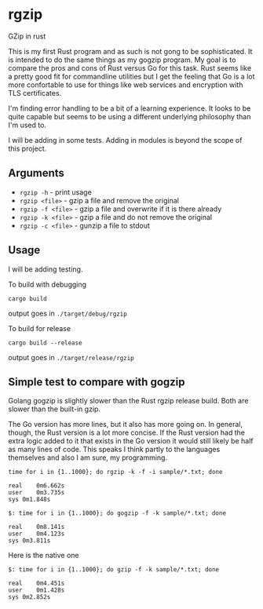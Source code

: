 # rgzip
GZip in rust

This is my first Rust program and as such is not gong to be sophisticated. It is
intended to do the same things as my gogzip program. My goal is to compare the
pros and cons of Rust versus Go for this task. Rust seems like a pretty good fit
for commandline utilities but I get the feeling that Go is a lot more
confortable to use for things like web services and encryption with TLS
certificates.

I'm finding error handling to be a bit of a learning experience. It looks to be
quite capable but seems to be using a different underlying philosophy than I'm
used to.

I will be adding in some tests. Adding in modules is beyond the scope of this
project.

## Arguments

* `rgzip -h` - print usage
* `rgzip <file>` - gzip a file and remove the original
* `rgzip -f <file>` - gzip a file and overwrite if it is there already
* `rgzip -k <file>` - gzip a file and do not remove the original
* `rgzip -c <file>` - gunzip a file to stdout


## Usage

I will be adding testing.

To build with debugging

`cargo build`

output goes in `./target/debug/rgzip`

To build for release

`cargo build --release`

output goes in `./target/release/rgzip`


## Simple test to compare with gogzip

Golang gogzip is slightly slower than the Rust rgzip release build. Both are
slower than the built-in gzip.

The Go version has more lines, but it also has more going on. In general,
though, the Rust version is a lot more concise. If the Rust version had the
extra logic added to it that exists in the Go version it would still likely be
half as many lines of code. This speaks I think partly to the languages
themselves and also I am sure, my programming.

```
time for i in {1..1000}; do rgzip -k -f -i sample/*.txt; done

real	0m6.662s
user	0m3.735s
sys	0m1.848s
```

```
$: time for i in {1..1000}; do gogzip -f -k sample/*.txt; done

real	0m8.141s
user	0m4.123s
sys	0m3.811s
```

Here is the native one

```
$: time for i in {1..1000}; do gzip -f -k sample/*.txt; done

real	0m4.451s
user	0m1.428s
sys	0m2.852s
```
